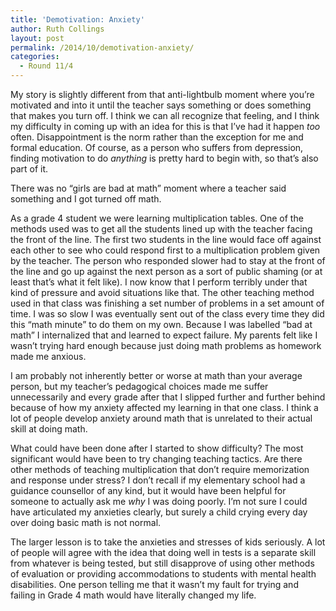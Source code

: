 ```yaml
---
title: 'Demotivation: Anxiety'
author: Ruth Collings
layout: post
permalink: /2014/10/demotivation-anxiety/
categories:
  - Round 11/4
---
```

My story is slightly different from that anti-lightbulb moment where you&#8217;re motivated and into it until the teacher says something or does something that makes you turn off. I think we can all recognize that feeling, and I think my difficulty in coming up with an idea for this is that I’ve had it happen *too* often. Disappointment is the norm rather than the exception for me and formal education. Of course, as a person who suffers from depression, finding motivation to do *anything* is pretty hard to begin with, so that’s also part of it.

There was no “girls are bad at math” moment where a teacher said something and I got turned off math.

As a grade 4 student we were learning multiplication tables. One of the methods used was to get all the students lined up with the teacher facing the front of the line. The first two students in the line would face off against each other to see who could respond first to a multiplication problem given by the teacher. The person who responded slower had to stay at the front of the line and go up against the next person as a sort of public shaming (or at least that&#8217;s what it felt like). I now know that I perform terribly under that kind of pressure and avoid situations like that. The other teaching method used in that class was finishing a set number of problems in a set amount of time. I was so slow I was eventually sent out of the class every time they did this &#8220;math minute&#8221; to do them on my own. Because I was labelled “bad at math” I internalized that and learned to expect failure. My parents felt like I wasn’t trying hard enough because just doing math problems as homework made me anxious.

I am probably not inherently better or worse at math than your average person, but my teacher’s pedagogical choices made me suffer unnecessarily and every grade after that I slipped further and further behind because of how my anxiety affected my learning in that one class. I think a lot of people develop anxiety around math that is unrelated to their actual skill at doing math.

What could have been done after I started to show difficulty? The most significant would have been to try changing teaching tactics. Are there other methods of teaching multiplication that don&#8217;t require memorization and response under stress? I don&#8217;t recall if my elementary school had a guidance counsellor of any kind, but it would have been helpful for someone to actually ask me *why* I was doing poorly. I&#8217;m not sure I could have articulated my anxieties clearly, but surely a child crying every day over doing basic math is not normal.

The larger lesson is to take the anxieties and stresses of kids seriously. A lot of people will agree with the idea that doing well in tests is a separate skill from whatever is being tested, but still disapprove of using other methods of evaluation or providing accommodations to students with mental health disabilities. One person telling me that it wasn&#8217;t my fault for trying and failing in Grade 4 math would have literally changed my life.